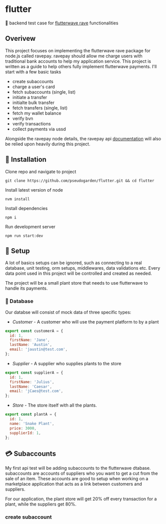 # flutter
:dizzy: backend test case for [flutterwave rave](https://github.com/Flutterwave/ravepay-nodejs) functionalities

## Overivew
This project focuses on implementing the flutterwave rave package for node.js called ravepay. ravepay should allow me charge users with traditional bank accounts to help my application service. This project is written as a guide to help others fully implement flutterwave payments. I'll start with a few basic tasks

- create subaccounts
- charge a user's card
- fetch subaccounts (single, list)
- initiate a transfer
- initialte bulk transfer
- fetch transfers (single, list)
- fetch my wallet balance
- verify bvn
- verify transactions
- collect payments via ussd

Alongside the ravepay node details, the ravepay api [documentation](https://developer.flutterwave.com/v2.0/reference#) will also be relied upon heavily during this project.

## :wrench: Installation
Clone repo and navigate to project
```
git clone https://github.com/pseudogarden/flutter.git && cd flutter
```
Install latest version of node
```
nvm install
```
Install dependencies
```
npm i
```
Run development server
```
npm run start:dev
```

## :electric_plug: Setup
A lot of basics setups can be ignored, such as connecting to a real database, unit testing, orm setups, middlewares, data validations etc. Every data point used in this project will be controlled and created as needed.

The project will be a small plant store that needs to use flutterwave to handle its payments.

### :floppy_disk: Database
Our databse will consist of mock data of three specific types:
- *Customer* - A customer who will use the payment platform to by a plant
```javascript
export const customerA = {
  id: 1,
  firstName: 'Jane',
  lastName: 'Austin',
  email: 'jaustin@test.com',
};
```
- *Supplier* - A supplier who supplies plants to the store
```javascript
export const supplierA = {
  id: 1,
  firstName: 'Julius',
  lastName: 'Caesar',
  email: 'jCaes@test.com',
};
```
- *Store* - The store itself with all the plants.
```javascript
export const plantA = {
  id: 1,
  name: 'Snake Plant',
  price: 3000,
  supplierId: 1,
};
```

## :credit_card: Subaccounts
My first api test will be adding subaccounts to the flutterwave dtabase. subaccounts are accounts of suppliers who you want to get a cut from the sale of an item. These accounts are good to setup when working on a marketplace application that acts as a link between customers and suppliers.

For our application, the plant store will get 20% off  every transaction for a plant, while the suppliers get 80%.

### create subaccount
